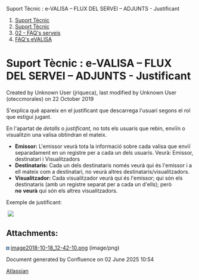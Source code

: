 Suport Tècnic : e-VALISA – FLUX DEL SERVEI – ADJUNTS - Justificant  

1.  [Suport Tècnic](index.html)
2.  [Suport Tècnic](13893782.html)
3.  [02 - FAQ's serveis](26313393.html)
4.  [FAQ's eVALISA](28705569.html)

Suport Tècnic : e-VALISA – FLUX DEL SERVEI – ADJUNTS - Justificant
==================================================================

Created by Unknown User (jriqueca), last modified by Unknown User (oteccmorales) on 22 October 2019

S'explica què apareix en el justificant que descarrega l'usuari segons el rol que estigui jugant.

En l'apartat de _detalls_ o _justificant,_ no tots els usuaris que rebin, enviïn o visualitzin una valisa obtindran el mateix.

*   **Emissor:** L'emissor veurà tota la informació sobre cada valisa que enviï separadament en un registre per a cada un dels usuaris. Veurà: Emissor, destinatari i Visualitzadors
*   **Destinataris:** Cada un dels destinataris només veurà qui és l'emissor i a ell mateix com a destinatari, no veurà altres destinataris/visualitzadors.
*   **Visualitzador:** Cada visualitzador veurà qui és l'emissor; qui són els destinataris (amb un registre separat per a cada un d'ells); però **no** **veurà** qui són els altres visualitzadors.

Exemple de justificant:

 ![](attachments/26313428/26314708.png)

  

Attachments:
------------

![](images/icons/bullet_blue.gif) [image2018-10-18\_12-42-10.png](attachments/26313428/26314708.png) (image/png)  

Document generated by Confluence on 02 June 2025 10:54

[Atlassian](http://www.atlassian.com/)